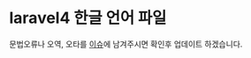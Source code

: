# laravel4 한글 언어 파일

문법오류나 오역, 오타를 [이슈](https://github.com/thisiskaden/laravel4-lang-korean/issues)에 남겨주시면 확인후 업데이트 하겠습니다.